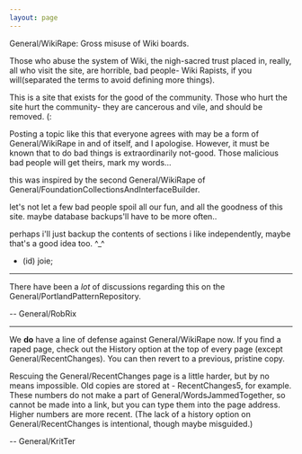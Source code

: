 ```yaml
---
layout: page
---
```


General/WikiRape: Gross misuse of Wiki boards.

Those who abuse the system of Wiki, the nigh-sacred trust placed in, really, all who visit the site, are horrible, bad people- Wiki Rapists, if you will(separated the terms to avoid defining more things). 

This is a site that exists for the good of the community. Those who hurt the site hurt the community- they are cancerous and vile, and should be removed. (:

Posting a topic like this that everyone agrees with may be a form of General/WikiRape in and of itself, and I apologise.  However, it must be known that to do bad things is extraordinarily not-good.  Those malicious bad people will get theirs, mark my words... 

this was inspired by the second General/WikiRape of General/FoundationCollectionsAndInterfaceBuilder.

let's not let a few bad people spoil all our fun, and all the goodness of this site.  maybe database backups'll have to be more often..

perhaps i'll just backup the contents of sections i like independently, maybe that's a good idea too. ^_^

- (id) joie;

----

There have been a *lot* of discussions regarding this on the General/PortlandPatternRepository.

-- General/RobRix

----

We **do** have a line of defense against General/WikiRape now. If you find a raped page, check out the History option at the top of every page (except General/RecentChanges). You can then revert to a previous, pristine copy.

Rescuing the General/RecentChanges page is a little harder, but by no means impossible. Old copies are stored at <pagename><revisionnumber> - RecentChanges5, for example. These numbers do not make a part of General/WordsJammedTogether, so cannot be made into a link, but you can type them into the page address. Higher numbers are more recent. (The lack of a history option on General/RecentChanges is intentional, though maybe misguided.)

-- General/KritTer